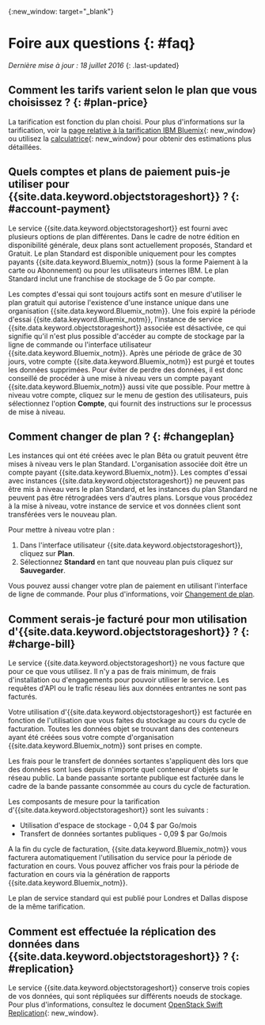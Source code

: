 {:new_window: target="_blank"}

# Foire aux questions {: #faq} 

*Dernière mise à jour : 18 juillet 2016*
{: .last-updated}


## Comment les tarifs varient selon le plan que vous choisissez ? {: #plan-price}
La tarification est fonction du plan choisi. Pour plus d'informations sur la tarification, voir la [page relative à la tarification IBM Bluemix](https://console.ng.bluemix.net/pricing/){: new_window} ou utilisez la [calculatrice](https://console.ng.bluemix.net/?direct=classic/#/pricing/cloudOEPaneId=pricing&paneId=pricingSheet){: new_window} pour obtenir des estimations plus détaillées.


## Quels comptes et plans de paiement puis-je utiliser pour {{site.data.keyword.objectstorageshort}} ? {: #account-payment}
Le service {{site.data.keyword.objectstorageshort}} est fourni avec plusieurs options de plan différentes. Dans le cadre de notre édition en disponibilité générale, deux plans sont actuellement proposés, Standard et Gratuit. Le plan Standard est disponible uniquement pour les comptes payants {{site.data.keyword.Bluemix_notm}} (sous la forme Paiement à la carte ou Abonnement) ou pour les utilisateurs internes IBM. Le
plan Standard inclut une franchise de stockage de 5 Go par compte.

Les comptes d'essai qui sont toujours actifs sont en mesure d'utiliser le plan gratuit qui autorise l'existence d'une instance unique dans une organisation {{site.data.keyword.Bluemix_notm}}. Une fois expiré la période d'essai {{site.data.keyword.Bluemix_notm}}, l'instance de service {{site.data.keyword.objectstorageshort}} associée est désactivée, ce qui signifie qu'il n'est plus possible d'accéder au compte de stockage par la ligne de commande ou l'interface utilisateur {{site.data.keyword.Bluemix_notm}}. Après une période de grâce de 30 jours, votre compte {{site.data.keyword.Bluemix_notm}} est purgé et toutes les données supprimées. Pour éviter de perdre des données, il est donc conseillé de procéder à une mise à niveau vers un compte payant {{site.data.keyword.Bluemix_notm}} aussi vite que possible. Pour mettre à niveau votre compte, cliquez sur le menu de gestion des utilisateurs, puis sélectionnez l'option
**Compte**, qui fournit des instructions sur le processus de mise à niveau.

## Comment changer de plan ? {: #changeplan}  
Les instances qui ont été créées avec le plan Bêta ou gratuit peuvent être mises à niveau vers le plan Standard. L'organisation associée doit être un
compte payant {{site.data.keyword.Bluemix_notm}}. Les comptes d'essai avec instances {{site.data.keyword.objectstorageshort}} ne peuvent pas
être mis à niveau vers le plan Standard, et les instances du plan Standard ne peuvent pas être rétrogradées vers d'autres plans. Lorsque vous procédez à la
mise à niveau, votre instance de service et vos données client sont transférées vers le nouveau plan.

Pour mettre à niveau votre plan :
1.	Dans l'interface utilisateur {{site.data.keyword.objectstorageshort}}, cliquez sur **Plan**.
2.	Sélectionnez **Standard** en tant que nouveau plan puis cliquez sur **Sauvegarder**.

Vous pouvez aussi changer votre plan de paiement en utilisant l'interface de ligne de commande. Pour plus d'informations, voir
[Changement de plan](../../pricing/index.html#changing).


## Comment serais-je facturé pour mon utilisation d'{{site.data.keyword.objectstorageshort}} ? {: #charge-bill}

Le service {{site.data.keyword.objectstorageshort}} ne vous facture que pour ce que vous utilisez.  Il n'y a pas de frais minimum, de frais d'installation ou d'engagements pour pouvoir utiliser le service. Les requêtes d'API ou le trafic réseau liés aux données entrantes ne sont pas facturés.

Votre utilisation d'{{site.data.keyword.objectstorageshort}} est facturée en fonction de l'utilisation que vous faites du stockage au
cours du cycle de facturation. Toutes les données objet se trouvant dans des conteneurs ayant été créées sous votre compte d'organisation {{site.data.keyword.Bluemix_notm}} sont prises en compte. 

Les frais pour le transfert de données sortantes s'appliquent dès lors que des données sont lues depuis n'importe quel conteneur d'objets sur le réseau public. La
bande passante sortante publique est facturée dans le cadre de la bande passante consommée au cours du cycle de facturation.

Les composants de mesure pour la tarification d'{{site.data.keyword.objectstorageshort}} sont les suivants :
* Utilisation d'espace de stockage - 0,04 $ par Go/mois
* Transfert de données sortantes publiques - 0,09 $ par Go/mois 

A la fin du cycle de facturation, {{site.data.keyword.Bluemix_notm}} vous facturera automatiquement l'utilisation du service pour la période de facturation en cours. Vous pouvez afficher vos frais pour la période de facturation en cours via la génération de rapports {{site.data.keyword.Bluemix_notm}}.

Le plan de service standard qui est publié pour Londres et Dallas dispose de la même tarification.

## Comment est effectuée la réplication des données dans {{site.data.keyword.objectstorageshort}} ? {: #replication}
Le service {{site.data.keyword.objectstorageshort}} conserve trois copies de vos données, qui sont répliquées sur différents noeuds de
stockage. Pour plus d'informations, consultez le document [OpenStack Swift Replication](http://docs.openstack.org/developer/swift/overview_replication.html){: new_window}.

